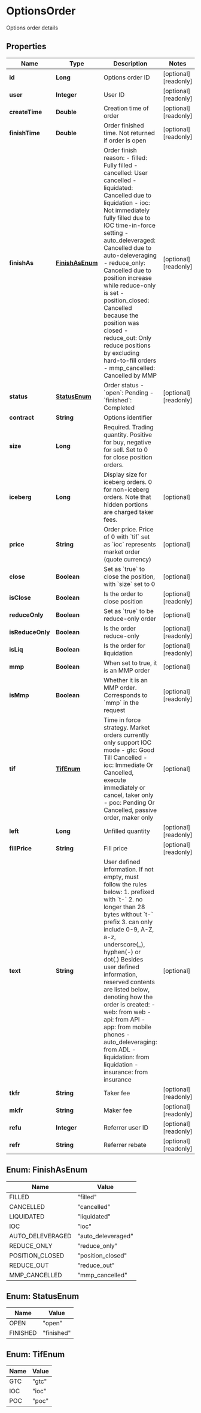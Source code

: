 
# OptionsOrder

Options order details

## Properties

Name | Type | Description | Notes
------------ | ------------- | ------------- | -------------
**id** | **Long** | Options order ID |  [optional] [readonly]
**user** | **Integer** | User ID |  [optional] [readonly]
**createTime** | **Double** | Creation time of order |  [optional] [readonly]
**finishTime** | **Double** | Order finished time. Not returned if order is open |  [optional] [readonly]
**finishAs** | [**FinishAsEnum**](#FinishAsEnum) | Order finish reason:  - filled: Fully filled - cancelled: User cancelled - liquidated: Cancelled due to liquidation - ioc: Not immediately fully filled due to IOC time-in-force setting - auto_deleveraged: Cancelled due to auto-deleveraging - reduce_only: Cancelled due to position increase while reduce-only is set - position_closed: Cancelled because the position was closed - reduce_out: Only reduce positions by excluding hard-to-fill orders - mmp_cancelled: Cancelled by MMP |  [optional] [readonly]
**status** | [**StatusEnum**](#StatusEnum) | Order status  - &#x60;open&#x60;: Pending - &#x60;finished&#x60;: Completed |  [optional] [readonly]
**contract** | **String** | Options identifier | 
**size** | **Long** | Required. Trading quantity. Positive for buy, negative for sell. Set to 0 for close position orders. | 
**iceberg** | **Long** | Display size for iceberg orders. 0 for non-iceberg orders. Note that hidden portions are charged taker fees. |  [optional]
**price** | **String** | Order price. Price of 0 with &#x60;tif&#x60; set as &#x60;ioc&#x60; represents market order (quote currency) |  [optional]
**close** | **Boolean** | Set as &#x60;true&#x60; to close the position, with &#x60;size&#x60; set to 0 |  [optional]
**isClose** | **Boolean** | Is the order to close position |  [optional] [readonly]
**reduceOnly** | **Boolean** | Set as &#x60;true&#x60; to be reduce-only order |  [optional]
**isReduceOnly** | **Boolean** | Is the order reduce-only |  [optional] [readonly]
**isLiq** | **Boolean** | Is the order for liquidation |  [optional] [readonly]
**mmp** | **Boolean** | When set to true, it is an MMP order |  [optional]
**isMmp** | **Boolean** | Whether it is an MMP order. Corresponds to &#x60;mmp&#x60; in the request |  [optional] [readonly]
**tif** | [**TifEnum**](#TifEnum) | Time in force strategy. Market orders currently only support IOC mode  - gtc: Good Till Cancelled - ioc: Immediate Or Cancelled, execute immediately or cancel, taker only - poc: Pending Or Cancelled, passive order, maker only |  [optional]
**left** | **Long** | Unfilled quantity |  [optional] [readonly]
**fillPrice** | **String** | Fill price |  [optional] [readonly]
**text** | **String** | User defined information. If not empty, must follow the rules below:  1. prefixed with &#x60;t-&#x60; 2. no longer than 28 bytes without &#x60;t-&#x60; prefix 3. can only include 0-9, A-Z, a-z, underscore(_), hyphen(-) or dot(.) Besides user defined information, reserved contents are listed below, denoting how the order is created:  - web: from web - api: from API - app: from mobile phones - auto_deleveraging: from ADL - liquidation: from liquidation - insurance: from insurance  |  [optional]
**tkfr** | **String** | Taker fee |  [optional] [readonly]
**mkfr** | **String** | Maker fee |  [optional] [readonly]
**refu** | **Integer** | Referrer user ID |  [optional] [readonly]
**refr** | **String** | Referrer rebate |  [optional] [readonly]

## Enum: FinishAsEnum

Name | Value
---- | -----
FILLED | &quot;filled&quot;
CANCELLED | &quot;cancelled&quot;
LIQUIDATED | &quot;liquidated&quot;
IOC | &quot;ioc&quot;
AUTO_DELEVERAGED | &quot;auto_deleveraged&quot;
REDUCE_ONLY | &quot;reduce_only&quot;
POSITION_CLOSED | &quot;position_closed&quot;
REDUCE_OUT | &quot;reduce_out&quot;
MMP_CANCELLED | &quot;mmp_cancelled&quot;

## Enum: StatusEnum

Name | Value
---- | -----
OPEN | &quot;open&quot;
FINISHED | &quot;finished&quot;

## Enum: TifEnum

Name | Value
---- | -----
GTC | &quot;gtc&quot;
IOC | &quot;ioc&quot;
POC | &quot;poc&quot;


